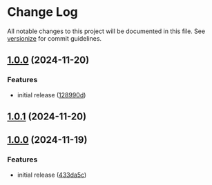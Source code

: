 # Change Log

All notable changes to this project will be documented in this file. See [versionize](https://github.com/versionize/versionize) for commit guidelines.

<a name="1.0.0"></a>
## [1.0.0](https://www.github.com/OpenCommissioning/OC_Assistant_PlcSimAdvanced/releases/tag/v1.0.0) (2024-11-20)

### Features

* initial release ([128990d](https://www.github.com/OpenCommissioning/OC_Assistant_PlcSimAdvanced/commit/128990d750619df4043d442da5ddb9680ea073c2))

<a name="1.0.1"></a>
## [1.0.1](https://www.github.com/OpenCommissioning/OC_Assistant_PlcSimAdvanced/releases/tag/v1.0.1) (2024-11-20)

<a name="1.0.0"></a>
## [1.0.0](https://www.github.com/OpenCommissioning/OC_Assistant_PlcSimAdvanced/releases/tag/v1.0.0) (2024-11-19)

### Features

* initial release ([433da5c](https://www.github.com/OpenCommissioning/OC_Assistant_PlcSimAdvanced/commit/433da5c731ed1f121acee1d618f9abf3251f5c68))

